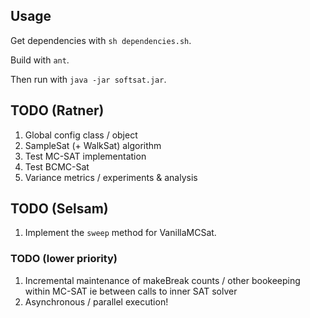 ## Usage

Get dependencies with `sh dependencies.sh`.

Build with `ant`.

Then run with `java -jar softsat.jar`.

## TODO (Ratner)
1. Global config class / object
2. SampleSat (+ WalkSat) algorithm
3. Test MC-SAT implementation
4. Test BCMC-Sat
5. Variance metrics / experiments & analysis

## TODO (Selsam)
1. Implement the `sweep` method for VanillaMCSat.

### TODO (lower priority)
1. Incremental maintenance of makeBreak counts / other bookeeping within MC-SAT ie between calls to inner SAT solver
2. Asynchronous / parallel execution!
